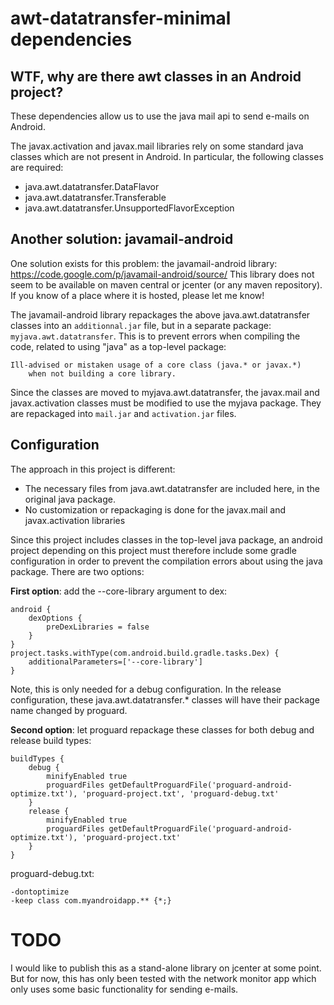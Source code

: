 awt-datatransfer-minimal dependencies
=====================================

WTF, why are there awt classes in an Android project?
-----------------------------------------------------
These dependencies allow us to use the java mail api to send e-mails on Android.

The javax.activation and javax.mail libraries rely on some standard java classes
which are not present in Android. In particular, the following classes are required:
* java.awt.datatransfer.DataFlavor
* java.awt.datatransfer.Transferable
* java.awt.datatransfer.UnsupportedFlavorException 

Another solution: javamail-android
----------------------------------

One solution exists for this problem: the javamail-android library: 
https://code.google.com/p/javamail-android/source/
This library does not seem to be available on maven central or jcenter 
(or any maven repository). If you know of a place where it is hosted, please let me know!

The javamail-android library repackages the above java.awt.datatransfer classes
into an ```additionnal.jar``` file, but in a separate package: ```myjava.awt.datatransfer```.
This is to prevent errors when compiling the code, related to using "java" as a 
top-level package:
```
Ill-advised or mistaken usage of a core class (java.* or javax.*)
  	when not building a core library.
```
Since the classes are moved to myjava.awt.datatransfer, the javax.mail and javax.activation
classes must be modified to use the myjava package.  They are repackaged into
```mail.jar``` and ```activation.jar``` files.

Configuration
-------------
The approach in this project is different:
* The necessary files from java.awt.datatransfer are included here, in the original java package.
* No customization or repackaging is done for the javax.mail and javax.activation libraries

Since this project includes classes in the top-level java package, an android project depending 
on this project must therefore include some gradle configuration in order to prevent the 
compilation errors about using the java package.  There are two options:

**First option**: add the --core-library argument to dex:
```
android {
    dexOptions {
        preDexLibraries = false
    }
}
project.tasks.withType(com.android.build.gradle.tasks.Dex) {
    additionalParameters=['--core-library']
}
```
Note, this is only needed for a debug configuration. In the release configuration,
these java.awt.datatransfer.* classes will have their package name changed by 
proguard.  

**Second option**: let proguard repackage these classes for both debug and release build types:
```
buildTypes {
    debug {
        minifyEnabled true
        proguardFiles getDefaultProguardFile('proguard-android-optimize.txt'), 'proguard-project.txt', 'proguard-debug.txt'
    }
    release {
        minifyEnabled true
        proguardFiles getDefaultProguardFile('proguard-android-optimize.txt'), 'proguard-project.txt'
    }
}
```
proguard-debug.txt:
```
-dontoptimize
-keep class com.myandroidapp.** {*;}
```

TODO
====
I would like to publish this as a stand-alone library on jcenter at some point.
But for now, this has only been tested with the network monitor app which only
uses some basic functionality for sending e-mails.
